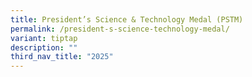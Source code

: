 ```yaml
---
title: President’s Science & Technology Medal (PSTM)
permalink: /president-s-science-technology-medal/
variant: tiptap
description: ""
third_nav_title: "2025"
---
```

<p></p>